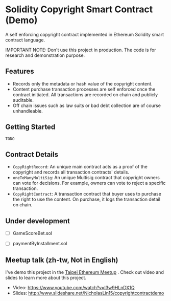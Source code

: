 # Solidity Copyright Smart Contract (Demo)

A self enforcing copyright contract implemented in Ethereum Solidity smart contract language.

IMPORTANT NOTE: Don't use this project in production. The code is for research and demonstration purpose.


## Features

- Records only the metadata or hash value of the copyright content.
- Content purchase transaction processes are self enforced once the contract initiated. All transactions are recorded on chain and publicly auditable.
- Off chain issues such as law suits or bad debt collection are of course unhandleable.

## Getting Started

`TODO`

## Contract Details

- `CopyRightRecord`: An unique main contract acts as a proof of the copyright and records all transaction contracts' details.
- `oneToManyMultiSig`: An unique Multisig contract that copyright owners can vote for decisions. For example, owners can vote to reject a specific transaction.
- `CopyRightContract`: A transaction contract that buyer uses to purchase the right to use the content. On purchase, it logs the transaction detail on chain.


## Under development

- [ ] GameScoreBet.sol
- [ ] paymentByInstallment.sol


## Meetup talk (zh-tw, Not in English)

I've demo this project in the [Taipei Ethereum Meetup](http://www.meetup.com/Taipei-Ethereum-Meetup/) . Check out video and slides to learn more about this project.

- Video: https://www.youtube.com/watch?v=I3w9HLnDX1Q
- Slides: http://www.slideshare.net/NicholasLin15/copyrightcontractdemo